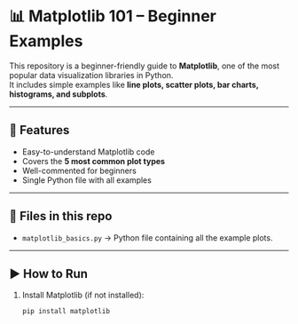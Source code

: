 # 📊 Matplotlib 101 – Beginner Examples

This repository is a beginner-friendly guide to **Matplotlib**, one of the most popular data visualization libraries in Python.  
It includes simple examples like **line plots, scatter plots, bar charts, histograms, and subplots**.

---    
   
## 🔹 Features   
- Easy-to-understand Matplotlib code  
- Covers the **5 most common plot types**  
- Well-commented for beginners  
- Single Python file with all examples  

---

## 📂 Files in this repo
- `matplotlib_basics.py` → Python file containing all the example plots.  

---

## ▶️ How to Run
1. Install Matplotlib (if not installed):
   ```bash
   pip install matplotlib
